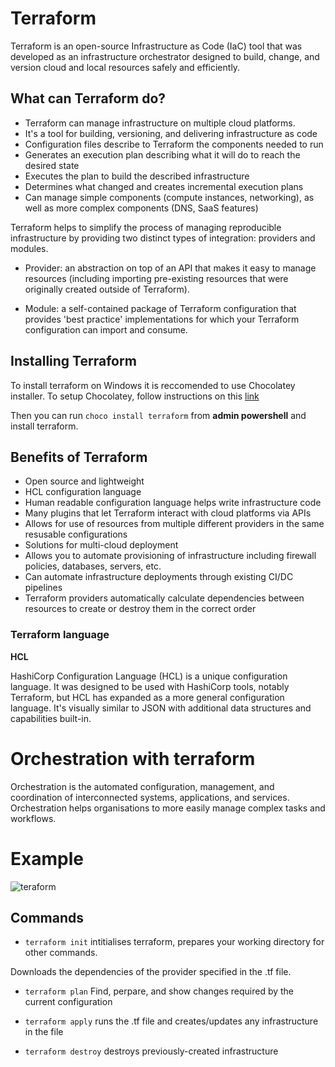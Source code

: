 # Terraform

Terraform is an open-source Infrastructure as Code (IaC) tool that was developed as an infrastructure orchestrator designed to build, change, and version cloud and local resources safely and efficiently.

## What can Terraform do?
- Terraform can manage infrastructure on multiple cloud platforms.
- It's a tool for building, versioning, and delivering infrastructure as code
- Configuration files describe to Terraform the components needed to run
- Generates an execution plan describing what it will do to reach the desired state
- Executes the plan to build the described infrastructure
- Determines what changed and creates incremental execution plans
- Can manage simple components (compute instances, networking), as well as more complex components (DNS, SaaS features)


Terraform helps to simplify the process of managing reproducible infrastructure by providing two distinct types of integration: providers and modules.

- Provider: an abstraction on top of an API that makes it easy to manage resources (including importing pre-existing resources that were originally created outside of Terraform).
  
- Module: a self-contained package of Terraform configuration that provides 'best practice' implementations for which your Terraform configuration can import and consume.


## Installing Terraform
To install terraform on Windows it is reccomended to use Chocolatey installer. To setup Chocolatey, follow instructions on this [link](https://chocolatey.org/install)

Then you can run `choco install terraform` from **admin powershell** and install terraform.




## Benefits of Terraform 

- Open source and lightweight
- HCL configuration language
- Human readable configuration language helps write infrastructure code
- Many plugins that let Terraform interact with cloud platforms via APIs
- Allows for use of resources from multiple different providers in the same resusable configurations
- Solutions for multi-cloud deployment
- Allows you to automate provisioning of infrastructure including firewall policies, databases, servers, etc.
- Can automate infrastructure deployments through existing CI/DC pipelines
- Terraform providers automatically calculate dependencies between resources to create or destroy them in the correct order

### Terraform language

**HCL**

HashiCorp Configuration Language (HCL) is a unique configuration language. It was designed to be used with HashiCorp tools, notably Terraform, but HCL has expanded as a more general configuration language. It's visually similar to JSON with additional data structures and capabilities built-in.

# Orchestration with terraform

Orchestration is the automated configuration, management, and coordination of interconnected systems, applications, and services. Orchestration helps organisations to more easily manage complex tasks and workflows.

# Example


![teraform](https://user-images.githubusercontent.com/110176257/189125340-2de2de8a-819b-4366-addf-8183a3ef9d2d.png)



## Commands

- `terraform init`
intitialises terraform, prepares your working directory for other commands.

Downloads the dependencies of the provider specified in the .tf file.

- `terraform plan`
Find, perpare, and show changes required by the current configuration

- `terraform apply`
runs the .tf file and creates/updates any infrastructure in the file

- `terraform destroy`
destroys previously-created infrastructure
